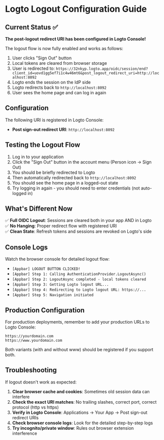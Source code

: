 # Logto Logout Configuration Guide

## Current Status ✅

**The post-logout redirect URI has been configured in Logto Console!**

The logout flow is now fully enabled and works as follows:

1. User clicks "Sign Out" button
2. Local tokens are cleared from browser storage
3. User is redirected to: `https://32nkyp.logto.app/oidc/session/end?client_id=uovd1gg5ef7i1c4w46mt6&post_logout_redirect_uri=http://localhost:8092`
4. Logto ends the session on the IdP side
5. Logto redirects back to `http://localhost:8092`
6. User sees the home page and can log in again

## Configuration

The following URI is registered in Logto Console:
- **Post sign-out redirect URI**: `http://localhost:8092`

## Testing the Logout Flow

1. Log in to your application
2. Click the "Sign Out" button in the account menu (Person icon → Sign Out)
3. You should be briefly redirected to Logto
4. Then automatically redirected back to `http://localhost:8092`
5. You should see the home page in a logged-out state
6. Try logging in again - you should need to enter credentials (not auto-logged in)

## What's Different Now

✅ **Full OIDC Logout**: Sessions are cleared both in your app AND in Logto  
✅ **No Hanging**: Proper redirect flow with registered URI  
✅ **Clean State**: Refresh tokens and sessions are revoked on Logto's side  

## Console Logs

Watch the browser console for detailed logout flow:
- `[Appbar] LOGOUT BUTTON CLICKED!`
- `[Appbar] Step 1: Calling AuthenticationProvider.LogoutAsync()`
- `[Appbar] Step 2: LogoutAsync completed - local tokens cleared`
- `[Appbar] Step 3: Getting Logto logout URL...`
- `[Appbar] Step 4: Redirecting to Logto logout URL: https://...`
- `[Appbar] Step 5: Navigation initiated`

## Production Configuration

For production deployments, remember to add your production URLs to Logto Console:

```
https://yourdomain.com
https://www.yourdomain.com
```

Both variants (with and without www) should be registered if you support both.

## Troubleshooting

If logout doesn't work as expected:

1. **Clear browser cache and cookies**: Sometimes old session data can interfere
2. **Check the exact URI matches**: No trailing slashes, correct port, correct protocol (http vs https)
3. **Verify in Logto Console**: Applications → Your App → Post sign-out redirect URIs
4. **Check browser console logs**: Look for the detailed step-by-step logs
5. **Try incognito/private window**: Rules out browser extension interference
